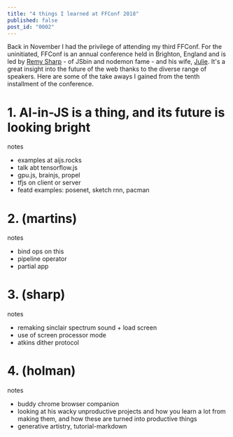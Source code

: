 ```yaml
---
title: "4 things I learned at FFConf 2018"
published: false
post_id: "0002"
---
```


Back in November I had the privilege of attending my third FFConf. For the uninitiated, FFConf is an annual conference held in Brighton, England and is led by [Remy Sharp](https://remysharp.com/) - of JSbin and nodemon fame - and his wife, [Julie](https://twitter.com/Julieanne). It's a great insight into the future of the web thanks to the diverse range of speakers. Here are some of the take aways I gained from the tenth installment of the conference.

# 1. AI-in-JS is a thing, and its future is looking bright

notes
* examples at aijs.rocks
* talk abt tensorflow.js
* gpu.js, brainjs, propel
* tfjs on client or server
* featd examples: posenet, sketch rnn, pacman

# 2. (martins)

notes
* bind ops on this
* pipeline operator
* partial app

# 3. (sharp)

notes
* remaking sinclair spectrum sound + load screen
* use of screen processor mode
* atkins dither protocol

# 4. (holman)

notes
* buddy chrome browser companion
* looking at his wacky unproductive projects and how you learn a lot from making them, and how these are turned into productive things
* generative artistry, tutorial-markdown